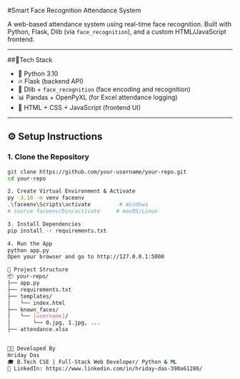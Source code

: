 #Smart Face Recognition Attendance System

A web-based attendance system using real-time face recognition. Built with Python, Flask, Dlib (via `face_recognition`), and a custom HTML/JavaScript frontend.

---

##🚀Tech Stack

- 🐍 Python 3.10  
- 🔥 Flask (backend API)  
- 🧠 Dlib + `face_recognition` (face encoding and recognition)  
- 📊 Pandas + OpenPyXL (for Excel attendance logging)  
- 🎨 HTML + CSS + JavaScript (frontend UI)

---

## ⚙️ Setup Instructions

### 1. Clone the Repository

```bash
git clone https://github.com/your-username/your-repo.git
cd your-repo

2. Create Virtual Environment & Activate
py -3.10 -m venv faceenv
.\faceenv\Scripts\activate         # Windows
# source faceenv/bin/activate     # macOS/Linux

3. Install Dependencies
pip install -r requirements.txt

4. Run the App
python app.py
Open your browser and go to http://127.0.0.1:5000

📁 Project Structure
📦 your-repo/
├── app.py
├── requirements.txt
├── templates/
│   └── index.html
├── known_faces/
│   └── [username]/
│       └── 0.jpg, 1.jpg, ...
├── attendance.xlsx


🧑‍💻 Developed By
Hriday Das
🎓 B.Tech CSE | Full-Stack Web Developer/ Python & ML
🔗 LinkedIn: https://www.linkedin.com/in/hriday-das-390a61286/
